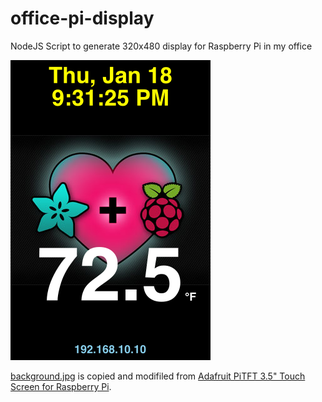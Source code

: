 # office-pi-display

NodeJS Script to generate 320x480 display for Raspberry Pi in my office

![Sample generated image](display.png)

[background.jpg](http://adafruit-download.s3.amazonaws.com/adapiluv320x240.jpg) is copied and modifiled from [Adafruit PiTFT 3.5" Touch Screen for Raspberry Pi](https://learn.adafruit.com/adafruit-pitft-3-dot-5-touch-screen-for-raspberry-pi/displaying-images).
